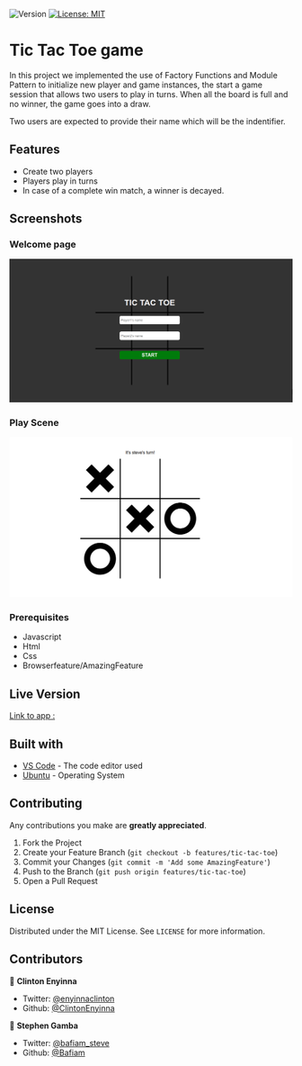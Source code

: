 <p>
  <img alt="Version" src="https://img.shields.io/badge/version-0.0.1-blue.svg?cacheSeconds=2592000" />
  <a href="#" target="_blank">
    <img alt="License: MIT " src="https://img.shields.io/badge/License-MIT -yellow.svg" />
  </a>

</p>

# Tic Tac Toe game

In this project we implemented the use of Factory Functions and Module Pattern to initialize new player and game instances, the start a game session that allows two users to play in turns. When all the board is full and no winner, the game goes into a draw.

Two users are expected to provide their name which will be the indentifier.

## Features

- Create two players
- Players play in turns
- In case of a complete win match, a winner is decayed.

## Screenshots

### Welcome page

![screenshot](tic-home.png)

### Play Scene

![screenshot](tic-play.png)

### Prerequisites

- Javascript
- Html
- Css
- Browserfeature/AmazingFeature

## Live Version

[Link to app :](https://rawcdn.githack.com/bafiam/Tic-Tac-Toe-Js/features/tic-tac-toe/index.html)

## Built with

- [VS Code](https://code.visualstudio.com/) - The code editor used
- [Ubuntu](https://www.linux.org/pages/download/) - Operating System

<!-- CONTRIBUTING -->

## Contributing

Any contributions you make are **greatly appreciated**.

1. Fork the Project
2. Create your Feature Branch (`git checkout -b features/tic-tac-toe`)
3. Commit your Changes (`git commit -m 'Add some AmazingFeature'`)
4. Push to the Branch (`git push origin features/tic-tac-toe`)
5. Open a Pull Request

<!-- LICENSE -->

## License

Distributed under the MIT License. See `LICENSE` for more information.

## Contributors

👤 **Clinton Enyinna**

- Twitter: [@enyinnaclinton ](https://twitter.com/ClintonEnyinna)
- Github: [@ClintonEnyinna](https://github.com/https://github.com/ClintonEnyinna)

👤 **Stephen Gamba**

- Twitter: [@bafiam_steve ](https://twitter.com/Bafiam_steve)
- Github: [@Bafiam](https://github.com/https://github.com/bafiam)
